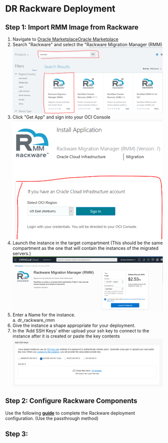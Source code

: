 # DR Rackware Deployment
## Step 1: Import RMM Image from Rackware
1.	Navigate to <a href="https://cloudmarketplace.oracle.com/marketplace/en_US/homePage.jspx" target="_blank">Oracle Marketplace</a>[Oracle Marketplace](https://cloudmarketplace.oracle.com/marketplace/en_US/homePage.jspx)
2.	Search "Rackware" and select the "Rackware Migration Manager (RMM)
![](./screenshots/rmm-market.PNG)
3.	Click "Get App" and sign into your OCI Console
![](./screenshots/oci-sign.png)
4.	Launch the instance in the target compartment (This should be the same compartment as the one that will contain the instances of the migrated servers.)
![](./screenshots/launch.png)
5.	Enter a Name for the instance.\
    a.	dr_rackware_rmm
6.	Give the instance a shape appropriate for your deployment.
7.   In the ‘Add SSH Keys’ either upload your ssh key to connect to the instance after it is created or paste the key contents
    ![](./screenshots/add-ssh-keys.png)

## Step 2: Configure Rackware Components
Use the following **[guide](https://www.rackwareinc.com/rackware-rmm-oracle-marketplace-dr-march-2020)** to complete the Rackware deployment configuration. (Use the passthrough method)

## Step 3: 
